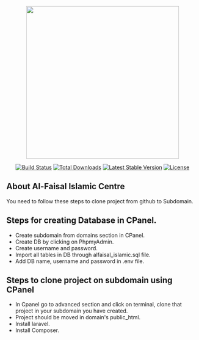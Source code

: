 <p align="center"><a href="https://laravel.com" target="_blank"><img src="https://raw.githubusercontent.com/laravel/art/master/logo-lockup/5%20SVG/2%20CMYK/1%20Full%20Color/laravel-logolockup-cmyk-red.svg" width="400"></a></p>

<p align="center">
<a href="https://travis-ci.org/laravel/framework"><img src="https://travis-ci.org/laravel/framework.svg" alt="Build Status"></a>
<a href="https://packagist.org/packages/laravel/framework"><img src="https://img.shields.io/packagist/dt/laravel/framework" alt="Total Downloads"></a>
<a href="https://packagist.org/packages/laravel/framework"><img src="https://img.shields.io/packagist/v/laravel/framework" alt="Latest Stable Version"></a>
<a href="https://packagist.org/packages/laravel/framework"><img src="https://img.shields.io/packagist/l/laravel/framework" alt="License"></a>
</p>

## About Al-Faisal Islamic Centre 

You need to follow these steps to clone project from github to Subdomain.

## Steps for creating Database in CPanel.

- Create subdomain from domains section in CPanel.
- Create DB by clicking on PhpmyAdmin.
- Create username and password.
- Import all tables in DB through alfaisal_islamic.sql file.
- Add DB name, username and password in .env file.

## Steps to clone project on subdomain using CPanel

- In Cpanel go to advanced section and click on terminal, clone that project in your subdomain you have created.
- Project should be moved in domain's public_html.
- Install laravel.
- Install Composer.
